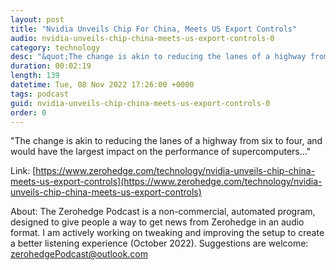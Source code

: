 ```yaml
---
layout: post
title: "Nvidia Unveils Chip For China, Meets US Export Controls"
audio: nvidia-unveils-chip-china-meets-us-export-controls-0
category: technology
desc: "&quot;The change is akin to reducing the lanes of a highway from six to four, and would have the largest impact on the performance of supercomputers...&quot; "
duration: 00:02:19
length: 139
datetime: Tue, 08 Nov 2022 17:26:00 +0000
tags: podcast
guid: nvidia-unveils-chip-china-meets-us-export-controls-0
order: 0
---
```

&quot;The change is akin to reducing the lanes of a highway from six to four, and would have the largest impact on the performance of supercomputers...&quot; 

Link: [https://www.zerohedge.com/technology/nvidia-unveils-chip-china-meets-us-export-controls](https://www.zerohedge.com/technology/nvidia-unveils-chip-china-meets-us-export-controls)

About: The Zerohedge Podcast is a non-commercial, automated program, designed to give people a way to get news from Zerohedge in an audio format.  I am actively working on tweaking and improving the setup to create a better listening experience (October 2022).  Suggestions are welcome: [zerohedgePodcast@outlook.com](mailto:zerohedgePodcast@outlook.com)